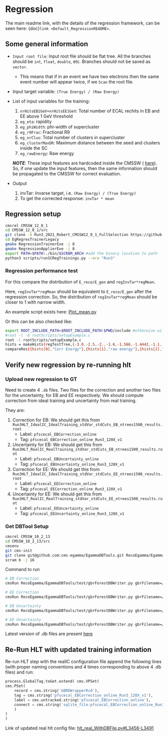 # Regression

The main readme link, with the details of the regression framework,  can be seen here: {doc}`link <Default_RegressionREADME>`.

## Some general information

- `Input root file`: Input root file should be flat tree. All the branches should be `int`, `float`, `double`, etc. Branches should not be saved as `vector`.
    - This means that if in an event we have two electrons then the same event number will appear twice, if we `Scan` the root file.
- Input target variable: `(True Energy) / (Raw Energy)`
- List of input variables for the training:

    1. `nrHitsEB1GeV+nrHitsEE1GeV`: Total number of ECAL rechits in EB and EE above 1 GeV threshold
    1. `eg_eta`: rapidity
    1. `eg_phiWidth`: phi-width of supercluster
    1. `eg_r9Frac`: Fractional R9
    1. `eg_nrClus`: Total number of clusters in supercluster
    1. `eg_clusterMaxDR`: Maximum distance between the seed and clusters inside the SC
    1. `eg_rawEnergy`: Raw energy
    
    ***NOTE***: These input features are hardcoded inside the CMSSW ( [here](https://github.com/cms-sw/cmssw/blob/6d2f66057131baacc2fcbdd203588c41c885b42c/RecoEcal/EgammaClusterAlgos/src/SCEnergyCorrectorSemiParm.cc#L315-L333)). So, if one update the input features, then the same information should be propagated to the CMSSW for correct evaluation.

- Output
    1. invTar: Invarse target, i.e. `(Raw Energy) / (True Energy)`
    2. To get the corrected response: `invTar * mean`

## Regression setup

```bash
cmsrel CMSSW_12_0_1
cd CMSSW_12_0_1/src
git clone -b Run3_2021_Robert_CMSSW12_0_1_FullSelection https://github.com/ram1123/EgRegresTrainerLegacy.git
cd EgRegresTrainerLegacy
gmake RegressionTrainerExe -j 8
gmake RegressionApplierExe -j 8
export PATH=$PATH:./bin/$SCRAM_ARCH #add the binary location to path
python3 scripts/runSCRegTrainings.py --era "Run3"
```

### Regression performance test

For this compare the distribution of `E_reco/E_gen` and `regInvTar*regMean`.

Here, `regInvTar*regMean` should be equivalent to `E_reco/E_gen` after the regression correction. So, the distribution of `regInvTar*regMean` should be closer to 1 with narrow width.

An example script exists here: [Plot_mean.py](https://github.com/ram1123/EgRegresTrainerLegacy/blob/Run3_2021_Robert_CMSSW12_0_1_FullSelection/Plot_mean.py)

Or this can be also checked like:

```bash
export ROOT_INCLUDE_PATH=$ROOT_INCLUDE_PATH:$PWD/include #otherwise will get header not found errors
#root -l -b rootScripts/setupExample.c
root -l rootScripts/setupExample.c
hists = makeHists(regTestTree,{-3.0,-2.5,-2.,-1.6,-1.566,-1.4442,-1.1,-0.7,0.,0.7,1.1,1.4442,1.566,1.6,2.,2.5,3.0},150,0,1.5,{"regInvTar*regMean:eg_eta","eg_rawEnergy/eg_gen_energy:eg_eta","eg_energy/eg_gen_energy:eg_eta"},"eg_energy>0 && eg_sigmaIEtaIEta>0 && eg_sigmaIPhiIPhi>0 && eg_gen_pt>20 && eg_gen_pt<60")
compareRes({hists[0],"Corr Energy"},{hists[1],"raw energy"},{hists[2],"corr energy (old)"}, 6)
```

## Verify new regression by re-running hlt

### Upload new regression to GT

Need to create 4 `.db` files. Two files for the correction and another two files for the uncertainty, for EB and EE respectively. We should compute correction from ideal training and uncertainty from real training.

They are:

1. Correction for EB: We should get this from `Run3HLT_IdealIC_IdealTraining_stdVar_stdCuts_EB_ntrees1500_results.root`
    - Label: `pfscecal_EBCorrection_online`
    - Tag: `pfscecal_EBCorrection_online_Run3_120X_v1`
2. Uncertainty for EB: We should get this from `Run3HLT_RealIC_RealTraining_stdVar_stdCuts_EB_ntrees1500_results.root`
    - Label: `pfscecal_EBUncertainty_online`
    - Tag: `pfscecal_EBUncertainty_online_Run3_120X_v1`
3. Correction for EE: We should get this from `Run3HLT_IdealIC_IdealTraining_stdVar_stdCuts_EE_ntrees1500_results.root`
    - Label: `pfscecal_EECorrection_online`
    - Tag: `pfscecal_EECorrection_online_Run3_120X_v1`
4. Uncertainty for EE: We should get this from `Run3HLT_RealIC_RealTraining_stdVar_stdCuts_EE_ntrees1500_results.root`
    - Label: `pfscecal_EEUncertainty_online`
    - Tag: `pfscecal_EEUncertainty_online_Run3_120X_v1`

### Get DBTool Setup

```bash
cmsrel CMSSW_10_2_13
cd CMSSW_10_2_13/src
cmsenv
git cms-init
git clone git@github.com:cms-egamma/EgammaDBTools.git RecoEgamma/EgammaDBTools
scram b -j 16
```

Command to run

```bash
# EB Correction
cmsRun RecoEgamma/EgammaDBTools/test/gbrForestDBWriter.py gbrFilename=/eos/user/r/rasharma/post_doc_ihep/EGamma/HLT/regression/MainNtuples_v2/results/resultSC_UpdatedEtaDef_16March/Run3HLT_IdealIC_IdealTraining_stdVar_stdCuts_EB_ntrees1500_results.root fileLabel=EBCorrection dbTag=pfscecal_EBCorrection_online_Run3_120X_v1 dbLabel=pfscecal_EBCorrection_online dbFilename=/eos/user/r/rasharma/post_doc_ihep/EGamma/HLT/regression/MainNtuples_v2/dbFiles_BugFixed_ReOrderVars_16March/pfscecal_EBCorrection_online_Run3_120X_v1

# EE Correction
cmsRun RecoEgamma/EgammaDBTools/test/gbrForestDBWriter.py gbrFilename=/eos/user/r/rasharma/post_doc_ihep/EGamma/HLT/regression/MainNtuples_v2/results/resultSC_UpdatedEtaDef_16March/Run3HLT_IdealIC_IdealTraining_stdVar_stdCuts_EE_ntrees1500_results.root fileLabel=EECorrection dbTag=pfscecal_EECorrection_online_Run3_120X_v1 dbLabel=pfscecal_EECorrection_online dbFilename=/eos/user/r/rasharma/post_doc_ihep/EGamma/HLT/regression/MainNtuples_v2/dbFiles_BugFixed_ReOrderVars_16March/pfscecal_EECorrection_online_Run3_120X_v1

# EB Uncertainty
cmsRun RecoEgamma/EgammaDBTools/test/gbrForestDBWriter.py gbrFilename=/eos/user/r/rasharma/post_doc_ihep/EGamma/HLT/regression/MainNtuples_v2/results/resultSC_UpdatedEtaDef_16March/Run3HLT_RealIC_RealTraining_stdVar_stdCuts_EB_ntrees1500_results.root fileLabel=EBUncertainty dbTag=pfscecal_EBUncertainty_online_Run3_120X_v1 dbLabel=pfscecal_EBUncertainty_online dbFilename=/eos/user/r/rasharma/post_doc_ihep/EGamma/HLT/regression/MainNtuples_v2/dbFiles_BugFixed_ReOrderVars_16March/pfscecal_EBUncertainty_online_Run3_120X_v1

# EE Uncertainty
cmsRun RecoEgamma/EgammaDBTools/test/gbrForestDBWriter.py gbrFilename=/eos/user/r/rasharma/post_doc_ihep/EGamma/HLT/regression/MainNtuples_v2/results/resultSC_UpdatedEtaDef_16March/Run3HLT_RealIC_RealTraining_stdVar_stdCuts_EE_ntrees1500_results.root fileLabel=EEUncertainty dbTag=pfscecal_EEUncertainty_online_Run3_120X_v1 dbLabel=pfscecal_EEUncertainty_online dbFilename=/eos/user/r/rasharma/post_doc_ihep/EGamma/HLT/regression/MainNtuples_v2/dbFiles_BugFixed_ReOrderVars_16March/pfscecal_EEUncertainty_online_Run3_120X_v1
```

Latest version of .db files are present [here](https://github.com/ram1123/EGamma_hltConfig_Regression/tree/10f59cc6fb6b2e7b274274fbc9beae10c5dd6078)

## Re-Run HLT with updated training information

Re-run HLT step with the realIC configuration file append the following lines (with proper naming conventions and 4 times corresponding to above 4 .db files) and run:

```python
process.GlobalTag.toGet.extend( cms.VPSet(
cms.PSet(
    record = cms.string('GBRDWrapperRcd'),
    tag = cms.string('pfscecal_EBCorrection_online_Run3_120X_v1'),
    label = cms.untracked.string('pfscecal_EBCorrection_online'),
    connect = cms.string('sqlite_file:pfscecal_EBCorrection_online_Run3_120X_v1.db')
    )
)
)
```

Link of updated real hlt config file: [hlt_real_WithDBFile.py#L3456-L3491](https://github.com/ram1123/EGamma_hltConfig_Regression/blob/10f59cc6fb6b2e7b274274fbc9beae10c5dd6078/hlt_real_WithDBFile.py#L3456-L3491)

